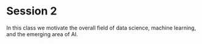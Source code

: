 Session 2
============================

In  this  class  we  motivate  the  overall  field  of  data  science,  machine  learning,  and  the  emerging  area  of  AI.       
